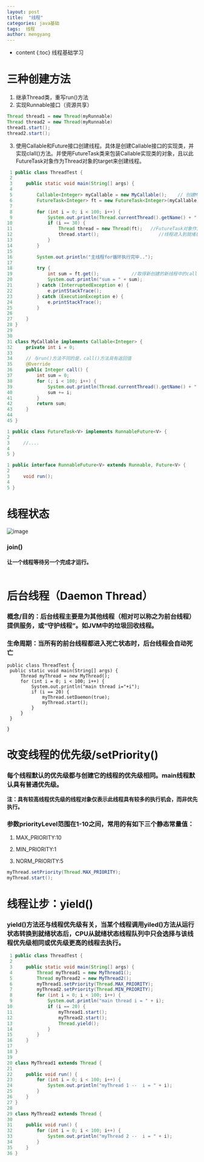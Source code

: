 ```yaml
---
layout: post
title:  "线程"
categories: java基础
tags:  线程
author: mengyang
---
```


* content
{:toc}
线程基础学习




# 三种创建方法
1. 继承Thread类，重写run()方法
1. 实现Runnable接口（资源共享）

```java
Thread thread1 = new Thread(myRunnable)
Thread thread2 = new Thread(myRunnable)
thread1.start(); 
thread2.start(); 
```

3. 使用Callable和Future接口创建线程。具体是创建Callable接口的实现类，并实现clall()方法。并使用FutureTask类来包装Callable实现类的对象，且以此FutureTask对象作为Thread对象的target来创建线程。

```java
 1 public class ThreadTest {
 2 
 3     public static void main(String[] args) {
 4 
 5         Callable<Integer> myCallable = new MyCallable();    // 创建MyCallable对象
 6         FutureTask<Integer> ft = new FutureTask<Integer>(myCallable); //使用FutureTask来包装MyCallable对象
 7 
 8         for (int i = 0; i < 100; i++) {
 9             System.out.println(Thread.currentThread().getName() + " " + i);
10             if (i == 30) {
11                 Thread thread = new Thread(ft);   //FutureTask对象作为Thread对象的target创建新的线程
12                 thread.start();                      //线程进入到就绪状态
13             }
14         }
15 
16         System.out.println("主线程for循环执行完毕..");
17         
18         try {
19             int sum = ft.get();            //取得新创建的新线程中的call()方法返回的结果
20             System.out.println("sum = " + sum);
21         } catch (InterruptedException e) {
22             e.printStackTrace();
23         } catch (ExecutionException e) {
24             e.printStackTrace();
25         }
26 
27     }
28 }
29 
30 
31 class MyCallable implements Callable<Integer> {
32     private int i = 0;
33 
34     // 与run()方法不同的是，call()方法具有返回值
35     @Override
36     public Integer call() {
37         int sum = 0;
38         for (; i < 100; i++) {
39             System.out.println(Thread.currentThread().getName() + " " + i);
40             sum += i;
41         }
42         return sum;
43     }
44 
45 }

1 public class FutureTask<V> implements RunnableFuture<V> {
2     
3     //....
4     
5 }

1 public interface RunnableFuture<V> extends Runnable, Future<V> {
2     
3     void run();
4     
5 }

```


# 线程状态
![image](http://upload-images.jianshu.io/upload_images/1689841-383f7101e6588094.png?imageMogr2/auto-orient/strip%7CimageView2/2/w/1240&_=5479442)

### join()
#### 让一个线程等待另一个完成才运行。

```

```

# 后台线程（Daemon Thread）
### 概念/目的：后台线程主要是为其他线程（相对可以称之为前台线程）提供服务，或“守护线程”。如JVM中的垃圾回收线程。
### 生命周期：当所有的前台线程都进入死亡状态时，后台线程会自动死亡
```
public class ThreadTest {
 public static void main(String[] args) {
     Thread myThread = new MyThread();
     for (int i = 0; i < 100; i++) {
         System.out.println("main thread i="+i");
         if (i == 20) {
             myThread.setDaemon(true);
             myThread.start();
         }
     }
 }

}
```

# 改变线程的优先级/setPriority()
### 每个线程默认的优先级都与创建它的线程的优先级相同。main线程默认具有普通优先级。
**注：具有较高线程优先级的线程对象仅表示此线程具有较多的执行机会，而非优先执行。**
### 参数priorityLevel范围在1-10之间，常用的有如下三个静态常量值：

1. MAX_PRIORITY:10

1. MIN_PRIORITY:1

1. NORM_PRIORITY:5
```java
myThread.setPriority(Thread.MAX_PRIORITY);
myThread.start();
```

# 线程让步：yield()
### yield()方法还与线程优先级有关，当某个线程调用yiled()方法从运行状态转换到就绪状态后，CPU从就绪状态线程队列中只会选择与该线程优先级相同或优先级更高的线程去执行。

```java
 1 public class ThreadTest {
 2 
 3     public static void main(String[] args) {
 4         Thread myThread1 = new MyThread1();
 5         Thread myThread2 = new MyThread2();
 6         myThread1.setPriority(Thread.MAX_PRIORITY);
 7         myThread2.setPriority(Thread.MIN_PRIORITY);
 8         for (int i = 0; i < 100; i++) {
 9             System.out.println("main thread i = " + i);
10             if (i == 20) {
11                 myThread1.start();
12                 myThread2.start();
13                 Thread.yield();
14             }
15         }
16     }
17 
18 }
19 
20 class MyThread1 extends Thread {
21 
22     public void run() {
23         for (int i = 0; i < 100; i++) {
24             System.out.println("myThread 1 --  i = " + i);
25         }
26     }
27 }
28 
29 class MyThread2 extends Thread {
30 
31     public void run() {
32         for (int i = 0; i < 100; i++) {
33             System.out.println("myThread 2 --  i = " + i);
34         }
35     }
36 }
```

